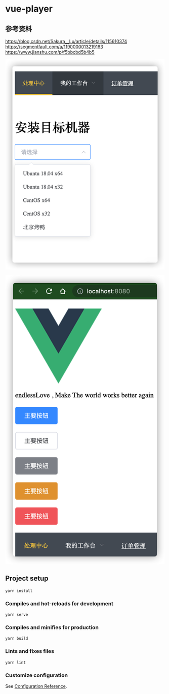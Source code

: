 



# vue-player


##  参考资料
https://blog.csdn.net/Sakura__Lu/article/details/115610374   
https://segmentfault.com/a/1190000013219163
https://www.jianshu.com/p/f5bbcbd5b4b5


![element-ui2](_image/element-ui2.png)

![element-ui](_image/element-ui.png)



## Project setup
```
yarn install
```

### Compiles and hot-reloads for development
```
yarn serve
```

### Compiles and minifies for production
```
yarn build
```

### Lints and fixes files
```
yarn lint
```

### Customize configuration
See [Configuration Reference](https://cli.vuejs.org/config/).

